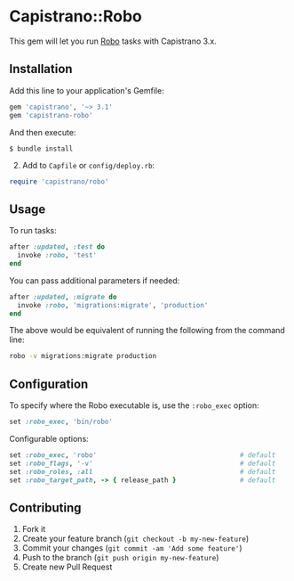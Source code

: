 # Capistrano::Robo

This gem will let you run [Robo](http://robo.li/) tasks with Capistrano 3.x.

## Installation

Add this line to your application's Gemfile:

```bash
gem 'capistrano', '~> 3.1'
gem 'capistrano-robo'
```

And then execute:

```
$ bundle install
```

2. Add to `Capfile` or `config/deploy.rb`:

```ruby
require 'capistrano/robo'
```

## Usage

To run tasks:

```ruby
after :updated, :test do
  invoke :robo, 'test'
end
```

You can pass additional parameters if needed:

```ruby
after :updated, :migrate do
  invoke :robo, 'migrations:migrate', 'production'
end
```

The above would be equivalent of running the following from the command line:

```bash
robo -v migrations:migrate production
```

## Configuration

To specify where the Robo executable is, use the `:robo_exec` option:

```ruby
set :robo_exec, 'bin/robo'
```

Configurable options:

```ruby
set :robo_exec, 'robo'                                    # default
set :robo_flags, '-v'                                     # default
set :robo_roles, :all                                     # default
set :robo_target_path, -> { release_path }                # default
```

## Contributing

1. Fork it
2. Create your feature branch (`git checkout -b my-new-feature`)
3. Commit your changes (`git commit -am 'Add some feature'`)
4. Push to the branch (`git push origin my-new-feature`)
5. Create new Pull Request
